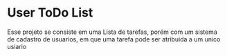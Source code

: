 <h1>User ToDo List</h2>

<p>Esse projeto se consiste em uma Lista de tarefas, porém com um sistema de cadastro de usuarios, em que uma tarefa pode ser atribuida a um unico usiario</p>
